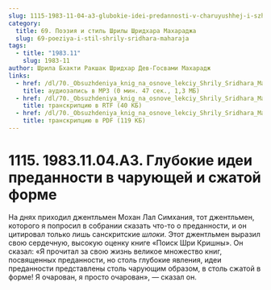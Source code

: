 ```yaml
---
slug: 1115-1983-11-04-a3-glubokie-idei-predannosti-v-charuyushhej-i-szhatoj-forme
category:
  title: 69. Поэзия и стиль Шрилы Шридхара Махараджа
  slug: 69-poeziya-i-stil-shrily-sridhara-maharaja
tags:
  - title: "1983.11"
    slug: 1983-11
author: Шрила Бхакти Ракшак Шридхар Дев-Госвами Махарадж
links:
  - href: /dl/70._Obsuzhdeniya_knig_na_osnove_lekciy_Shrily_Sridhara_Maharaja/1115_1983.11.04.A3_SridharMj_Glubokie_idei_predannosti_v_charujushhej_i_szhatoj_forme.mp3
    title: аудиозапись в MP3 (0 мин. 47 сек., 1,3 МБ)
  - href: /dl/70._Obsuzhdeniya_knig_na_osnove_lekciy_Shrily_Sridhara_Maharaja/1115_1983.11.04.A3_SridharMj_Glubokie_idei_predannosti_v_charujushhej_i_szhatoj_forme.rtf
    title: транскрипцию в RTF (40 КБ)
  - href: /dl/70._Obsuzhdeniya_knig_na_osnove_lekciy_Shrily_Sridhara_Maharaja/1115_1983.11.04.A3_SridharMj_Glubokie_idei_predannosti_v_charujushhej_i_szhatoj_forme.pdf
    title: транскрипцию в PDF (119 КБ)
---
```


# 1115. 1983.11.04.A3. Глубокие идеи преданности в чарующей и сжатой форме

На днях приходил джентльмен Мохан Лал Симхания, тот джентльмен, которого я попросил в собрании сказать что-то о преданности, и он цитировал только лишь санскритские *шлоки*. Этот джентльмен выразил свою сердечную, высокую оценку книге «Поиск Шри Кришны». Он сказал: «Я прочитал за свою жизнь великое множество книг, посвященных преданности, но столь глубокие явления, идеи преданности представлены столь чарующим образом, в столь сжатой в форме! Я очарован, я просто очарован», — сказал он.

